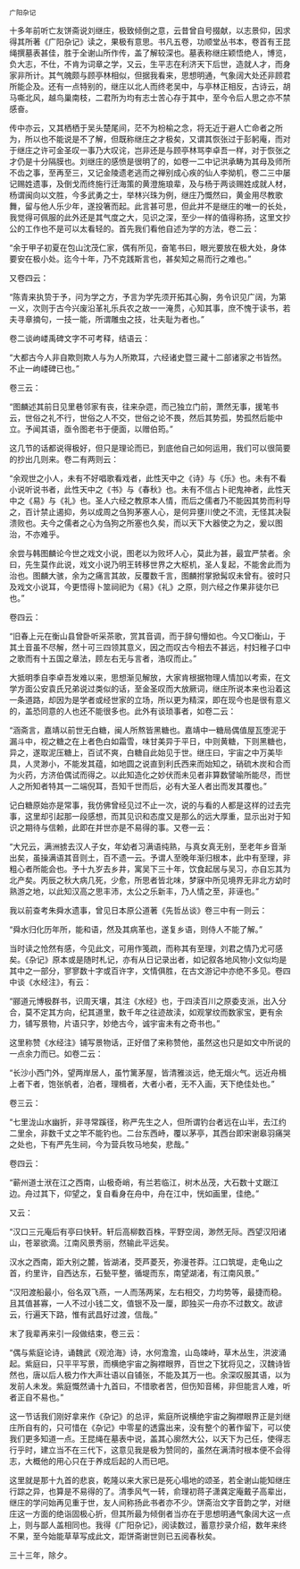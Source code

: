     广阳杂记 

   十多年前听亡友饼斋说刘继庄，极致倾倒之意，云昔曾自号掇献，以志景仰，因求得其所著《广阳杂记》读之，果极有意思。书凡五卷，功顺堂丛书本，卷首有王昆绳撰墓表甚佳，胜于全谢山所作传，盖了解较深也。墓表称继庄颖悟绝人，博览，负大志，不仕，不肯为词章之学，又云，生平志在利济天下后世，造就人才，而身家非所计。其气魄颇与顾亭林相似，但据我看来，思想明通，气象阔大处还非顾君所能企及。还有一点特别的，继庄以北人而终老吴中，与亭林正相反，古诗云，胡马嘶北风，越鸟巢南枝，二君所为均有志士苦心存于其中，至今令后人思之亦不禁感奋。

   传中亦云，又其栖栖于吴头楚尾间，茫不为枌榆之念，将无近于避人亡命者之所为，所以也不能说是不了解，但既称继庄之才极矣，又谓其恢张过于彭躬庵，而对于继庄之许可金圣叹一事乃大叹诧，岂非还是与顾亭林骂李卓吾一样，对于恢张之才仍是十分隔膜也。刘继庄的感愤是很明了的，如卷一二中记洪承畴为其母及师所不齿之事，至再至三，又记金陵遗老逃而之禅别成心疾的仙人李拗机，卷二三中屡记赐姓遗事，及倒戈而终施行迁海策的黄澄施琅辈，及与杨于两谈赐姓成就人材，杨谓闽向以文胜，今多武勇之士，举林兴珠为例，继庄乃慨然曰，黄金用尽教歌舞，留与他人乐少年，遂投箸而起。此言甚可思，但此并不是继庄的唯一的长处，我觉得可佩服的此外还是其气度之大，见识之深，至少一样的值得称扬，这里文抄公的工作也不是可以太看轻的。首先我们看他自述为学的方法，卷二云：

   “余于甲子初夏在包山沈茂仁家，偶有所见，奋笔书曰，眼光要放在极大处，身体要安在极小处。迄今十年，乃不克践斯言也，甚矣知之易而行之难也。”

   又卷四云：

   “陈青来执贽于予，问为学之方，予言为学先须开拓其心胸，务令识见广阔，为第一义，次则于古今兴废沿革礼乐兵农之故一一淹贯，心知其事，庶不愧于读书，若夫寻章摘句，一技一能，所谓雕虫之技，壮夫耻为者也。”

   卷二谈岣嵝禹碑文字不可考释，结语云：

   “大都古今人非自欺则欺人与为人所欺耳，六经诸史暨三藏十二部诸家之书皆然。不止一岣嵝碑已也。”

   卷三云：

   “图麟述其前日见里巷邻家有丧，往来杂遝，而己独立门前，萧然无事，援笔书云，世俗之礼不行，世俗之人不交，世俗之论不畏，然后其势孤，势孤然后能中立。予闻其语，亟令图老书于便面，以赠伯筠。”

   这几节的话都说得极好，但只是理论而已，到底他自己如何运用，我们可以很简要的抄出几则来。卷二有两则云：

   “余观世之小人，未有不好唱歌看戏者，此性天中之《诗》与《乐》也。未有不看小说听说书者，此性天中之《书》与《春秋》也。未有不信占卜祀鬼神者，此性天中之《易》与《礼》也。圣人六经之教原本人情，而后之儒者乃不能因其势而利导之，百计禁止遏抑，务以成周之刍狗茅塞人心，是何异壅川使之不流，无怪其决裂溃败也。夫今之儒者之心为刍狗之所塞也久矣，而以天下大器使之为之，爰以图治，不亦难乎。

   余尝与韩图麟论今世之戏文小说，图老以为败坏人心，莫此为甚，最宜严禁者。余曰，先生莫作此说，戏文小说乃明王转移世界之大枢机，圣人复起，不能舍此而为治也。图麟大骇，余为之痛言其故，反覆数千言，图麟拊掌掀髯叹未曾有。彼时只及戏文小说耳，今更悟得卜筮祠祀为《易》《礼》之原，则六经之作果非徒尔已也。”

   卷四云：

   “旧春上元在衡山县曾卧听采茶歌，赏其音调，而于辞句懵如也。今又□衡山，于其土音虽不尽解，然十可三四领其意义，因之而叹古今相去不甚远，村妇稚子口中之歌而有十五国之章法，顾左右无与言者，浩叹而止。”

   大抵明季自李卓吾发难以来，思想渐见解放，大家肯根据物理人情加以考索，在文学方面公安袁氏兄弟说过类似的话，至金圣叹而大放厥词，继庄所说本来也沿着这一条道路，却因为是学者或经世家的立场，所以更为精深，即在现今也是很有意义的，盖恐同意的人也还不能很多也。此外有谈琐事者，如卷二云：

   “涵斋言，嘉靖以前世无白糖，闽人所熬皆黑糖也。嘉靖中一糖局偶值屋瓦堕泥于漏斗中，视之糖之在上者色白如霜雪，味甘美异于平日，中则黄糖，下则黑糖也，异之，遂取泥压糖上，百试不爽，白糖自此始见于世。继庄曰，宇宙之中万美毕具，人灵渺小，不能发其蕴，如地圆之说直到利氏西来而始知之，硝硫木炭和合而为火药，方济伯偶试而得之。以此知造化之妙伏而未见者非算数譬喻所能尽，而世人之所知者特其一二端倪耳，吾知千世而后，必有大圣人者出而发其覆也。”

   记白糖原始亦是常事，我仿佛曾经见过不止一次，说的与看的人都是这样的过去完事，这里却引起那一段感想，而其见识和态度又是那么的远大厚重，显示出对于知识之期待与信赖，此即在并世亦是不易得的事。又卷一云：

   “大兄云，满洲掳去汉人子女，年幼者习满语纯熟，与真女真无别，至老年乡音渐出矣，虽操满语其音则土，百不遗一云。予谓人至晚年渐归根本，此中有至理，非粗心者所能会也。予十九岁去乡井，寓吴下三十年，饮食起居与吴习，亦自忘其为北产矣。丙辰之秋大病几死，少愈，所思者皆北味，梦寐中所见境界无非北方幼时熟游之地，以此知汉高之思丰沛，太公之乐新丰，乃人情之至，非诬也。”

   我以前查考朱舜水遗事，曾见日本原公道著《先哲丛谈》卷三中有一则云：

   “舜水归化历年所，能和语，然及其病革也，遂复乡语，则侍人不能了解。”

   当时读之怆然有感，今见此文，可用作笺疏，而称其有至理，刘君之情乃尤可感矣。《杂记》原本或是随时札记，亦有从日记录出者，如记叙各地风物小文似均是其中之一部分，寥寥数十字或百许字，文情俱胜，在古文游记中亦绝不多见。卷四中谈《水经注》，有云：

   “郦道元博极群书，识周天壤，其注《水经》也，于四渎百川之原委支派，出入分合，莫不定其方向，纪其道里，数千年之往迹故渎，如观掌纹而数家宝，更有余力，铺写景物，片语只字，妙绝古今，诚宇宙未有之奇书也。”

   这里称赞《水经注》铺写景物话，正好借了来称赞他，虽然这也只是如文中所说的一点余力而已。如卷二云：

   “长沙小西门外，望两岸居人，虽竹篱茅屋，皆清雅淡远，绝无烟火气。远近舟楫上者下者，饱张帆者，泊者，理楫者，大者小者，无不入画，天下绝佳处也。”

   卷三云：

   “七里泷山水幽折，非寻常蹊径，称严先生之人，但所谓钓台者远在山半，去江约二里余，非数千丈之竿不能钓也。二台东西峙，覆以茅亭，其西台即宋谢皋羽痛哭之处也，下有严先生祠，今为营兵牧马地矣，悲哉。”

   卷四云：

   “蕲州道士洑在江之西南，山极奇峭，有兰若临江，树木丛茂，大石数十丈踞江边。舟过其下，仰望之，复自看身在舟中，舟在江中，恍如画里，佳绝。”

   又云：

   “汉口三元庵后有亭曰快轩。轩后高柳数百株，平野空阔，渺然无际。西望汉阳诸山，苍翠欲滴。江南风景秀丽，然输此平远矣。

   汉水之西南，距大别之麓，皆湖渚，茭芦菱芡，弥漫苍莽。江口筑堤，走龟山之首，约里许，自西达东，石甃平整，循堤而东，南望湖渚，有江南风景。”

   “汉阳渡船最小，俗名双飞燕，一人而荡两桨，左右相交，力均势等，最捷而稳。且其值甚寡，一人不过小钱二文，值银不及一厘，即独买一舟亦不过数文。故谚云，行遍天下路，惟有武昌好过渡，信哉。”

   末了我辈再来引一段做结束，卷三云：

   “偶与紫庭论诗，诵魏武《观沧海》诗，水何澹澹，山岛竦峙，草木丛生，洪波涌起。紫庭曰，只平平写景，而横绝宇宙之胸襟眼界，百世之下犹将见之，汉魏诗皆然也，唐以后人极力作大声壮语以自铺张，不能及其万一也。余深叹服其语，以为发前人未发。紫庭慨然诵十九首曰，不惜歌者苦，但伤知音稀，非但能言人难，听者正自不易也。”

   这一节话我们刚好拿来作《杂记》的总评，紫庭所说横绝宇宙之胸襟眼界正是刘继庄所自有的，只可惜在《杂记》中零星的透露出来，没有整个的著作留下，可以使我们更多知道一点。王昆绳在墓表中说，盖其心廓然大公，以天下为己任，使得志行乎时，建立当不在三代下，这意见我是极为赞同的，虽然在满清时根本便不会得志，大概他的用心只在于养成后起的人而已吧。

   这里就是那十九首的悲哀，乾隆以来大家已是死心塌地的颂圣，若全谢山能知继庄行踪之异，也算是不易得的了。清季风气一转，俞理初蒋子潇龚定庵戴子高辈出，继庄的学问始再见重于世，友人间称扬此书者亦不少。饼斋治文字音韵之学，对继庄这一方面的绝诣固极心折，但其所最为倾倒者当亦在于思想明通气象阔大这一点上，则与鄙人盖相同也。我得《广阳杂记》，阅读数过，蓄意抄录介绍，数年来终不果，至今始能草草写成此文，距饼斋谢世则已五阅春秋矣。

   三十三年，除夕。

